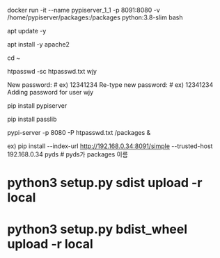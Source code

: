 docker run -it --name pypiserver_1_1 -p 8091:8080 -v /home/pypiserver/packages:/packages python:3.8-slim bash

apt update -y

apt install -y apache2

cd ~

htpasswd -sc htpasswd.txt wjy

New password: # ex) 12341234
Re-type new password: # ex) 12341234
Adding password for user wjy

pip install pypiserver

pip install passlib

pypi-server -p 8080 -P htpasswd.txt /packages &

ex) pip install --index-url http://192.168.0.34:8091/simple --trusted-host 192.168.0.34 pyds # pyds가 packages 이름

# python3 setup.py sdist upload -r local
# python3 setup.py bdist_wheel upload -r local